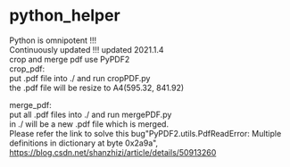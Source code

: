 # python_helper
Python is omnipotent !!!  
Continuously updated !!!
updated 2021.1.4   
crop and merge pdf use PyPDF2   
crop_pdf:   
    put .pdf file into ./ and run cropPDF.py    
    the .pdf file will be resize to A4(595.32, 841.92)    
    
merge_pdf:  
    put all .pdf files into ./ and run mergePDF.py  
    in ./ will be a new .pdf file which is merged.    
Please refer the link to solve this bug"PyPDF2.utils.PdfReadError: Multiple definitions in dictionary at byte 0x2a9a",  
https://blog.csdn.net/shanzhizi/article/details/50913260  
